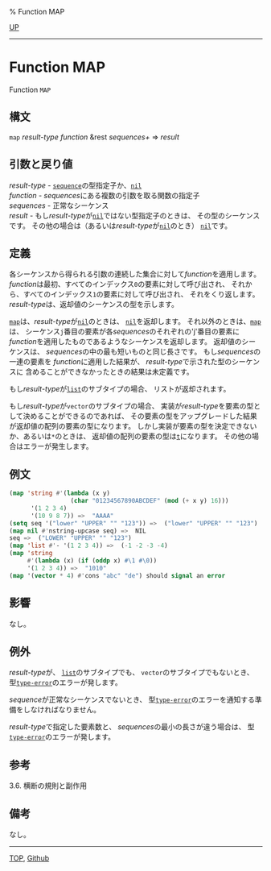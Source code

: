 % Function MAP

[UP](17.3.html)  

---

# Function **MAP**


Function `MAP`


## 構文

`map` *result-type* *function* &rest *sequences+* => *result*


## 引数と戻り値

*result-type* - [`sequence`](17.3.sequence.html)の型指定子か、[`nil`](4.4.nil-type.html)  
*function* - *sequences*にある複数の引数を取る関数の指定子  
*sequences* - 正常なシーケンス  
*result* - もし*result-type*が[`nil`](4.4.nil-type.html)ではない型指定子のときは、
その型のシーケンスです。
その他の場合は（あるいは*result-type*が[`nil`](4.4.nil-type.html)のとき）
[`nil`](5.3.nil-variable.html)です。


## 定義

各シーケンスから得られる引数の連続した集合に対して*function*を適用します。
*function*は最初、すべてのインデックス`0`の要素に対して呼び出され、
それから、すべてのインデックス`1`の要素に対して呼び出され、
それをくり返します。
*result-type*は、返却値のシーケンスの型を示します。

[`map`](17.3.map.html)は、*result-type*が[`nil`](4.4.nil-type.html)のときは、
[`nil`](5.3.nil-variable.html)を返却します。
それ以外のときは、[`map`](17.3.map.html)は、
シーケンス`j`番目の要素が各*sequences*のそれぞれの'j'番目の要素に
*function*を適用したものであるようなシーケンスを返却します。
返却値のシーケンスは、
*sequences*の中の最も短いものと同じ長さです。
もし*sequences*の一連の要素を
*function*に適用した結果が、
*result-type*で示された型のシーケンスに
含めることができなかったときの結果は未定義です。

もし*result-type*が[`list`](14.2.list-system-class.html)のサブタイプの場合、
リストが返却されます。

もし*result-type*が`vector`のサブタイプの場合、
実装が*result-type*を要素の型として決めることができるのであれば、
その要素の型をアップグレードした結果が返却値の配列の要素の型になります。
しかし実装が要素の型を決定できないか、あるいは`*`のときは、
返却値の配列の要素の型は[`t`](4.4.t-system-class.html)になります。
その他の場合はエラーが発生します。


## 例文

```lisp
(map 'string #'(lambda (x y)
                 (char "01234567890ABCDEF" (mod (+ x y) 16)))
      '(1 2 3 4)
      '(10 9 8 7)) =>  "AAAA"
(setq seq '("lower" "UPPER" "" "123")) =>  ("lower" "UPPER" "" "123")
(map nil #'nstring-upcase seq) =>  NIL
seq =>  ("LOWER" "UPPER" "" "123")
(map 'list #'- '(1 2 3 4)) =>  (-1 -2 -3 -4)
(map 'string
     #'(lambda (x) (if (oddp x) #\1 #\0))
     '(1 2 3 4)) =>  "1010"
(map '(vector * 4) #'cons "abc" "de") should signal an error
```


## 影響

なし。


## 例外

*result-type*が、
[`list`](14.2.list-system-class.html)のサブタイプでも、
`vector`のサブタイプでもないとき、
型[`type-error`](4.4.type-error.html)のエラーが発します。

*sequence*が正常なシーケンスでないとき、
型[`type-error`](4.4.type-error.html)のエラーを通知する準備をしなければなりません。

*result-type*で指定した要素数と、
*sequences*の最小の長さが違う場合は、
型[`type-error`](4.4.type-error.html)のエラーが発します。


## 参考

3.6. 横断の規則と副作用


## 備考

なし。


---
[TOP](index.html),  [Github](https://github.com/nptcl/npt-japanese)

